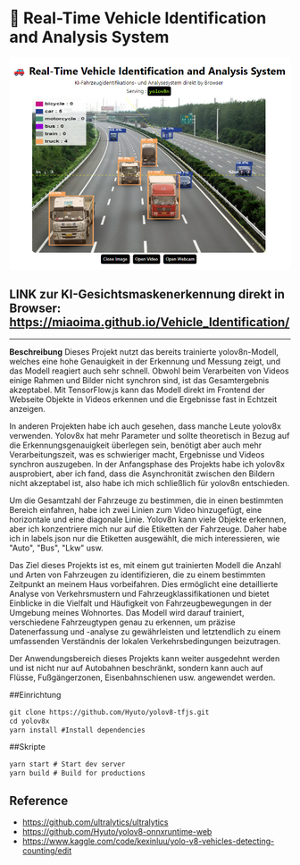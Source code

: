 # 🚗 Real-Time Vehicle Identification and Analysis System

<p align="center">
  <img src="./sample.png" />
</p>

**LINK zur KI-Gesichtsmaskenerkennung direkt in Browser:**
  https://miaoima.github.io/Vehicle_Identification/
---
---


**Beschreibung**
Dieses Projekt nutzt das bereits trainierte yolov8n-Modell, welches eine hohe Genauigkeit in der Erkennung und Messung zeigt, und das Modell reagiert auch sehr schnell. Obwohl beim Verarbeiten von Videos einige Rahmen und Bilder nicht synchron sind, ist das Gesamtergebnis akzeptabel. Mit TensorFlow.js kann das Modell direkt im Frontend der Webseite Objekte in Videos erkennen und die Ergebnisse fast in Echtzeit anzeigen.

In anderen Projekten habe ich auch gesehen, dass manche Leute yolov8x verwenden. Yolov8x hat mehr Parameter und sollte theoretisch in Bezug auf die Erkennungsgenauigkeit überlegen sein, benötigt aber auch mehr Verarbeitungszeit, was es schwieriger macht, Ergebnisse und Videos synchron auszugeben. In der Anfangsphase des Projekts habe ich yolov8x ausprobiert, aber ich fand, dass die Asynchronität zwischen den Bildern nicht akzeptabel ist, also habe ich mich schließlich für yolov8n entschieden.

Um die Gesamtzahl der Fahrzeuge zu bestimmen, die in einen bestimmten Bereich einfahren, habe ich zwei Linien zum Video hinzugefügt, eine horizontale und eine diagonale Linie. Yolov8n kann viele Objekte erkennen, aber ich konzentriere mich nur auf die Etiketten der Fahrzeuge. Daher habe ich in labels.json nur die Etiketten ausgewählt, die mich interessieren, wie "Auto", "Bus", "Lkw" usw.

Das Ziel dieses Projekts ist es, mit einem gut trainierten Modell die Anzahl und Arten von Fahrzeugen zu identifizieren, die zu einem bestimmten Zeitpunkt an meinem Haus vorbeifahren. Dies ermöglicht eine detaillierte Analyse von Verkehrsmustern und Fahrzeugklassifikationen und bietet Einblicke in die Vielfalt und Häufigkeit von Fahrzeugbewegungen in der Umgebung meines Wohnortes. Das Modell wird darauf trainiert, verschiedene Fahrzeugtypen genau zu erkennen, um präzise Datenerfassung und -analyse zu gewährleisten und letztendlich zu einem umfassenden Verständnis der lokalen Verkehrsbedingungen beizutragen.

Der Anwendungsbereich dieses Projekts kann weiter ausgedehnt werden und ist nicht nur auf Autobahnen beschränkt, sondern kann auch auf Flüsse, Fußgängerzonen, Eisenbahnschienen usw. angewendet werden.

##Einrichtung

```shell
git clone https://github.com/Hyuto/yolov8-tfjs.git
cd yolov8x
yarn install #Install dependencies
```

##Skripte

```shell
yarn start # Start dev server
yarn build # Build for productions
```

## Reference

- https://github.com/ultralytics/ultralytics
- https://github.com/Hyuto/yolov8-onnxruntime-web
- https://www.kaggle.com/code/kexinluu/yolo-v8-vehicles-detecting-counting/edit
